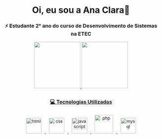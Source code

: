 <h1 align="center">Oi, eu sou a Ana Clara👋</h1>

<h3 align="center">⚡ Estudante 2° ano do curso de Desenvolvimento de Sistemas na ETEC</h3>


<div align="center">
  <a href="https://github.com/anacll-dev">
  <img height="150em" src="https://github-readme-stats.vercel.app/api?username=anacll-dev&show_icons=true&theme=dracula&include_all_commits=true&count_private=true"/>
  <img height="150em" src="https://github-readme-stats.vercel.app/api/top-langs/?username=anacll-dev&layout=compact&langs_count=7&theme=dracula"/>
</div>

##

<h3 align="center">💻 Tecnologias Utilizadas</h3>

<div align="center">
  <img style="margin: 10px" src="https://cdn.jsdelivr.net/gh/devicons/devicon/icons/html5/html5-plain.svg" alt="html" height="50" />  
  <img style="margin: 10px" src="https://cdn.jsdelivr.net/gh/devicons/devicon/icons/css3/css3-plain.svg" alt="css" height="50" />   
  <img style="margin: 10px" src="https://cdn.jsdelivr.net/gh/devicons/devicon/icons/javascript/javascript-original.svg" alt="javascript" height="50" />    
  <img style="margin: 10px" src="https://cdn.jsdelivr.net/gh/devicons/devicon/icons/php/php-plain.svg" alt="php" height="60" />  
  <img style="margin: 10px" src="https://cdn.jsdelivr.net/gh/devicons/devicon/icons/mysql/mysql-plain.svg" alt="mysql" height="50" />  
</div>
  




